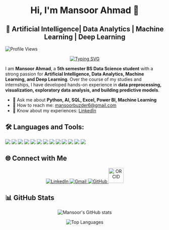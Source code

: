 <div align="center">

  # Hi, I'm Mansoor Ahmad 👋  

</div>
<div align="center">

 ## 🚀 Artificial Intelligence| Data Analytics | Machine Learning | Deep Learning

</div>

![Profile Views](https://komarev.com/ghpvc/?username=Mansoor387&color=blue)
<div align="center">
  
[![Typing SVG](https://readme-typing-svg.herokuapp.com?font=Fira+Code&pause=1000&color=1E90FF&center=true&vCenter=true&width=435&lines=Convert+Data+into+Stories;Python+||+SQL+||+NLP+||+PowerBi;Data+Science+Aspirant;Machine+Learning+Explorer;AI|+Deep+Learning+Learner;Passionate+about+Data+Visualization)](https://git.io/typing-svg)

</div>

I am **Mansoor Ahmad**, a **5th semester BS Data Science student** with a strong passion for **Artificial Intelligence, Data Analytics, Machine Learning, and Deep Learning**. Over the course of my studies and internships, I have developed hands-on experience in **data preprocessing, visualization, exploratory data analysis, and building predictive models**.  
- 💬 Ask me about **Python, AI, SQL, Excel, Power BI, Machine Learning**
-  📧 How to reach me: [mansoorbuzder6@gmail.com](mailto:mansoorbuzder6@gmail.com)
-  🚀 Know about my experiences: [LinkedIn](https://www.linkedin.com/in/mansoor-ahmad-4a3b4625a/)

## 🛠️ Languages and Tools: 
 

<p>
  <img src="https://img.icons8.com/color/48/000000/python--v1.png"/>
  <img src="https://img.icons8.com/color/48/000000/c-plus-plus-logo.png"/>
  <img src="https://img.icons8.com/color/48/000000/pandas.png"/>
  <img src="https://img.icons8.com/color/48/000000/numpy.png"/>
  <img src="https://img.icons8.com/color/48/000000/mysql-logo.png"/>
  <img src="https://img.icons8.com/color/48/000000/postgreesql.png"/>
  <img src="https://img.icons8.com/color/48/000000/git.png"/>
  <img src="https://img.icons8.com/ios-glyphs/48/000000/github.png"/>
  <img src="https://img.icons8.com/color/48/000000/microsoft-excel-2019.png"/>
  <img src="https://img.icons8.com/color/48/000000/power-bi.png"/>
  <img src="https://img.icons8.com/color/48/000000/tableau-software.png"/>
  <img src="https://img.icons8.com/color/48/000000/visual-studio-code-2019.png"/>
  <img src="https://img.icons8.com/color/48/000000/google-cloud.png"/>
</p>

## 🌐 Connect with Me  

<p align="center">
  <a href="https://www.linkedin.com/in/mansoor-ahmad-4a3b4625a/" target="_blank">
    <img src="https://img.icons8.com/fluency/48/000000/linkedin.png" alt="LinkedIn"/>
  </a>
  <a href="mailto:mansoorbuzder6@gmail.com" target="_blank">
    <img src="https://img.icons8.com/fluency/48/000000/gmail.png" alt="Gmail"/>
  </a>
  <a href="https://github.com/Mansoor387" target="_blank">
    <img src="https://img.icons8.com/fluency/48/000000/github.png" alt="GitHub"/>
  </a>
  <a href="https://orcid.org/0009-0005-1116-788X" target="_blank">
    <img src="https://upload.wikimedia.org/wikipedia/commons/0/06/ORCID_iD.svg" width="48" height="48" alt="ORCID"/>
  </a>
</p>  



## 📊 GitHub Stats

<p align="center">
  <img src="https://github-readme-stats.vercel.app/api?username=Mansoor387&show_icons=true&theme=tokyonight" alt="Mansoor's GitHub stats" />
</p>

<p align="center">
  <img src="https://github-readme-stats.vercel.app/api/top-langs/?username=Mansoor387&layout=compact&theme=tokyonight&langs_count=10" alt="Top Languages" />
</p>








